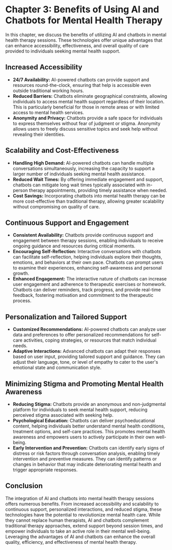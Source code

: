 Chapter 3: Benefits of Using AI and Chatbots for Mental Health Therapy
======================================================================

In this chapter, we discuss the benefits of utilizing AI and chatbots in mental health therapy sessions. These technologies offer unique advantages that can enhance accessibility, effectiveness, and overall quality of care provided to individuals seeking mental health support.

Increased Accessibility
-----------------------

* **24/7 Availability:** AI-powered chatbots can provide support and resources round-the-clock, ensuring that help is accessible even outside traditional working hours.
* **Reduced Barriers:** Chatbots eliminate geographical constraints, allowing individuals to access mental health support regardless of their location. This is particularly beneficial for those in remote areas or with limited access to mental health services.
* **Anonymity and Privacy:** Chatbots provide a safe space for individuals to express themselves without fear of judgment or stigma. Anonymity allows users to freely discuss sensitive topics and seek help without revealing their identities.

Scalability and Cost-Effectiveness
----------------------------------

* **Handling High Demand:** AI-powered chatbots can handle multiple conversations simultaneously, increasing the capacity to support a larger number of individuals seeking mental health assistance.
* **Reduced Wait Times:** By offering immediate engagement and support, chatbots can mitigate long wait times typically associated with in-person therapy appointments, providing timely assistance when needed.
* **Cost Savings:** Incorporating chatbots into mental health therapy can be more cost-effective than traditional therapy, allowing greater scalability without compromising on quality of care.

Continuous Support and Engagement
---------------------------------

* **Consistent Availability:** Chatbots provide continuous support and engagement between therapy sessions, enabling individuals to receive ongoing guidance and resources during critical moments.
* **Encouraging Self-Reflection:** Interactive conversations with chatbots can facilitate self-reflection, helping individuals explore their thoughts, emotions, and behaviors at their own pace. Chatbots can prompt users to examine their experiences, enhancing self-awareness and personal growth.
* **Enhanced Engagement:** The interactive nature of chatbots can increase user engagement and adherence to therapeutic exercises or homework. Chatbots can deliver reminders, track progress, and provide real-time feedback, fostering motivation and commitment to the therapeutic process.

Personalization and Tailored Support
------------------------------------

* **Customized Recommendations:** AI-powered chatbots can analyze user data and preferences to offer personalized recommendations for self-care activities, coping strategies, or resources that match individual needs.
* **Adaptive Interactions:** Advanced chatbots can adapt their responses based on user input, providing tailored support and guidance. They can adjust their language, tone, or level of empathy to cater to the user's emotional state and communication style.

Minimizing Stigma and Promoting Mental Health Awareness
-------------------------------------------------------

* **Reducing Stigma:** Chatbots provide an anonymous and non-judgmental platform for individuals to seek mental health support, reducing perceived stigma associated with seeking help.
* **Psychological Education:** Chatbots can deliver psychoeducational content, helping individuals better understand mental health conditions, treatment options, and self-care practices. This promotes mental health awareness and empowers users to actively participate in their own well-being.
* **Early Intervention and Prevention:** Chatbots can identify early signs of distress or risk factors through conversation analysis, enabling timely intervention and preventive measures. They can identify patterns or changes in behavior that may indicate deteriorating mental health and trigger appropriate responses.

Conclusion
----------

The integration of AI and chatbots into mental health therapy sessions offers numerous benefits. From increased accessibility and scalability to continuous support, personalized interactions, and reduced stigma, these technologies have the potential to revolutionize mental health care. While they cannot replace human therapists, AI and chatbots complement traditional therapy approaches, extend support beyond session times, and empower individuals to take an active role in their mental well-being. Leveraging the advantages of AI and chatbots can enhance the overall quality, efficiency, and effectiveness of mental health therapy.
